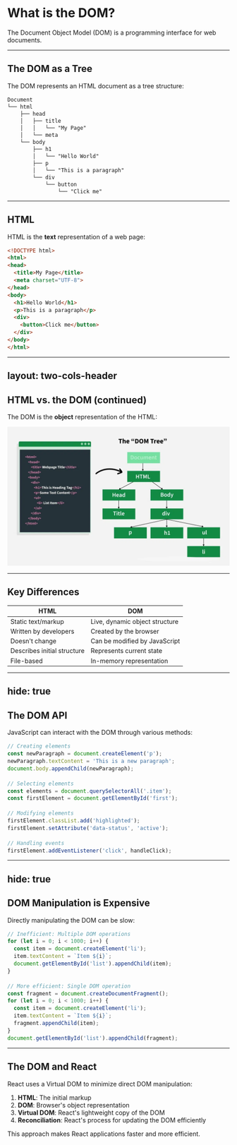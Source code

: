 # What is the DOM?

The Document Object Model (DOM) is a programming interface for web documents.

---

## The DOM as a Tree

The DOM represents an HTML document as a tree structure:

```
Document
└── html
    ├── head
    │   ├── title
    │   │   └── "My Page"
    │   └── meta
    └── body
        ├── h1
        │   └── "Hello World"
        ├── p
        │   └── "This is a paragraph"
        └── div
            └── button
                └── "Click me"
```

---

## HTML

HTML is the **text** representation of a web page:

```html
<!DOCTYPE html>
<html>
<head>
  <title>My Page</title>
  <meta charset="UTF-8">
</head>
<body>
  <h1>Hello World</h1>
  <p>This is a paragraph</p>
  <div>
    <button>Click me</button>
  </div>
</body>
</html>
```

---
layout: two-cols-header
---

## HTML vs. the DOM (continued)

The DOM is the **object** representation of the HTML:

<img src="/assets/DOM-Tree1.webp" class="mt-5 w-3/2 h-100 mx-auto" />

---

## Key Differences

| HTML | DOM |
|------|-----|
| Static text/markup | Live, dynamic object structure |
| Written by developers | Created by the browser |
| Doesn't change | Can be modified by JavaScript |
| Describes initial structure | Represents current state |
| File-based | In-memory representation |

---
hide: true
---

## The DOM API

JavaScript can interact with the DOM through various methods:

```javascript
// Creating elements
const newParagraph = document.createElement('p');
newParagraph.textContent = 'This is a new paragraph';
document.body.appendChild(newParagraph);

// Selecting elements
const elements = document.querySelectorAll('.item');
const firstElement = document.getElementById('first');

// Modifying elements
firstElement.classList.add('highlighted');
firstElement.setAttribute('data-status', 'active');

// Handling events
firstElement.addEventListener('click', handleClick);
```
<!-- may remove -->
---
hide: true
---

## DOM Manipulation is Expensive

Directly manipulating the DOM can be slow:

```javascript
// Inefficient: Multiple DOM operations
for (let i = 0; i < 1000; i++) {
  const item = document.createElement('li');
  item.textContent = `Item ${i}`;
  document.getElementById('list').appendChild(item);
}

// More efficient: Single DOM operation
const fragment = document.createDocumentFragment();
for (let i = 0; i < 1000; i++) {
  const item = document.createElement('li');
  item.textContent = `Item ${i}`;
  fragment.appendChild(item);
}
document.getElementById('list').appendChild(fragment);
```
<!-- may remove -->
---

## The DOM and React

React uses a Virtual DOM to minimize direct DOM manipulation:

1. **HTML**: The initial markup
2. **DOM**: Browser's object representation
3. **Virtual DOM**: React's lightweight copy of the DOM
4. **Reconciliation**: React's process for updating the DOM efficiently

This approach makes React applications faster and more efficient.